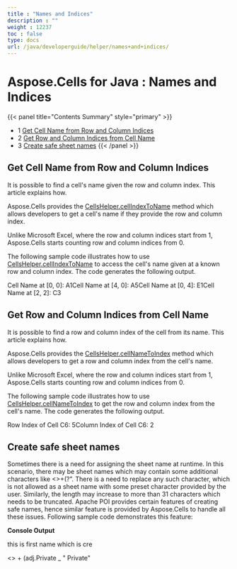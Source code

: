 ```yaml
---
title : "Names and Indices" 
description : "" 
weight : 12237 
toc : false
type: docs
url: /java/developerguide/helper/names+and+indices/
---
```


# Aspose.Cells for Java : Names and Indices



{{< panel title="Contents Summary" style="primary" >}}
*   1 [Get Cell Name from Row and Column Indices](#get-cell-name-from-row-and-column-indices)
*   2 [Get Row and Column Indices from Cell Name](#get-row-and-column-indices-from-cell-name)
*   3 [Create safe sheet names](#create-safe-sheet-names)
{{< /panel >}}
 

## Get Cell Name from Row and Column Indices

It is possible to find a cell's name given the row and column index. This article explains how.

Aspose.Cells provides the [CellsHelper.cellIndexToName](https://apireference.aspose.com/java/cells/com.aspose.cells/cellshelper#cellIndexToName(int,%20int)) method which allows developers to get a cell's name if they provide the row and column index.

Unlike Microsoft Excel, where the row and column indices start from 1, Aspose.Cells starts counting row and column indices from 0.

The following sample code illustrates how to use [CellsHelper.cellIndexToName](https://apireference.aspose.com/java/cells/com.aspose.cells/cellshelper#cellIndexToName(int,%20int)) to access the cell's name given at a known row and column index. The code generates the following output.

Cell Name at \[0, 0\]: A1Cell Name at \[4, 0\]: A5Cell Name at \[0, 4\]: E1Cell Name at \[2, 2\]: C3

## Get Row and Column Indices from Cell Name

It is possible to find a row and column index of the cell from its name. This article explains how.

Aspose.Cells provides the [CellsHelper.cellNameToIndex](https://apireference.aspose.com/java/cells/com.aspose.cells/cellshelper#cellNameToIndex(java.lang.String)) method which allows developers to get a row and column index from the cell's name.

Unlike Microsoft Excel, where the row and column indices start from 1, Aspose.Cells starts counting row and column indices from 0.

The following sample code illustrates how to use [CellsHelper.cellNameToIndex](https://apireference.aspose.com/java/cells/com.aspose.cells/cellshelper#cellNameToIndex(java.lang.String)) to get the row and column index from the cell's name. The code generates the following output.

Row Index of Cell C6: 5Column Index of Cell C6: 2

## Create safe sheet names

Sometimes there is a need for assigning the sheet name at runtime. In this scenario, there may be sheet names which may contain some additional characters like <>+(?”. There is a need to replace any such character, which is not allowed as a sheet name with some preset character provided by the user. Similarly, the length may increase to more than 31 characters which needs to be truncated. Apache POI provides certain features of creating safe names, hence similar feature is provided by Aspose.Cells to handle all these issues. Following sample code demonstrates this feature:

**Console Output**

this is first name which is cre

 <> + (adj.Private \_ " Private"

